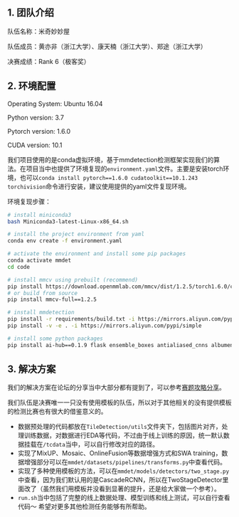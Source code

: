 ## 1. 团队介绍

队伍名称：米奇妙妙屋

队伍成员：黄亦非（浙江大学）、康天楠（浙江大学）、郑途（浙江大学）

决赛成绩：Rank 6（极客奖）

## 2. 环境配置

Operating System: Ubuntu 16.04

Python version: 3.7

Pytorch version: 1.6.0

CUDA version: 10.1

我们项目使用的是conda虚拟环境，基于mmdetection检测框架实现我们的算法。在项目当中也提供了环境复现的`environment.yaml`文件。主要是安装torch环境，也可以`conda install pytorch==1.6.0 cudatoolkit==10.1.243 torchivision`命令进行安装，建议使用提供的yaml文件复现环境。

环境复现步骤：
```bash
# install miniconda3
bash Miniconda3-latest-Linux-x86_64.sh

# install the project environment from yaml
conda env create -f environment.yaml

# activate the environment and install some pip packages
conda activate mmdet
cd code

# install mmcv using prebuilt (recommend)
pip install https://download.openmmlab.com/mmcv/dist/1.2.5/torch1.6.0/cu101/mmcv_full-1.2.5%2Btorch1.6.0%2Bcu101-cp37-cp37m-manylinux1_x86_64.whl -i https://mirrors.aliyun.com/pypi/simple
# or build from source
pip install mmcv-full==1.2.5

# install mmdetection
pip install -r requirements/build.txt -i https://mirrors.aliyun.com/pypi/simple
pip install -v -e . -i https://mirrors.aliyun.com/pypi/simple

# install some python packages
pip install ai-hub==0.1.9 flask ensemble_boxes antialiased_cnns albumentations -i https://mirrors.aliyun.com/pypi/simple
```

## 3. 解决方案

我们的解决方案在论坛的分享当中大部分都有提到了，可以参考[赛题攻略分享](https://tianchi.aliyun.com/forum/postDetail?spm=5176.12586969.1002.6.d1a658efxcMRe9&postId=196094)。

我们队伍是决赛唯一一只没有使用模板的队伍，所以对于其他相关的没有提供模板的检测比赛也有很大的借鉴意义的。

- 数据预处理的代码都放在`TileDetection/utils`文件夹下，包括图片对齐，处理训练数据，对数据进行EDA等代码，不过由于线上训练的原因，统一默认数据挂载在`/tcdata`当中，可以自行修改对应的路径。
- 实现了MixUP、Mosaic、OnlineFusion等数据增强方式和SWA training，数据增强部分可以在`mmdet/datasets/pipelines/transforms.py`中查看代码。
- 实现了多种使用模板的方法，可以在`mmdet/models/detectors/two_stage.py`中查看，因为我们默认用的是CascadeRCNN，所以在TwoStageDetector里面改了（虽然我们用模板并没看到显著的提升，还是给大家做一个参考）。
- `run.sh`当中包括了完整的线上数据处理、模型训练和线上测试，可以自行查看代码～ 希望对更多其他检测任务能够有所帮助。